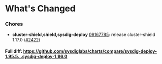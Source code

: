 # What's Changed

### Chores
- **cluster-shield,shield,sysdig-deploy** [09167785](https://github.com/sysdiglabs/charts/commit/091677853e925d1a07bd27a366e0166726d8139a): release cluster-shield 1.17.0 ([#2422](https://github.com/sysdiglabs/charts/issues/2422))
#### Full diff: https://github.com/sysdiglabs/charts/compare/sysdig-deploy-1.95.5...sysdig-deploy-1.96.0
